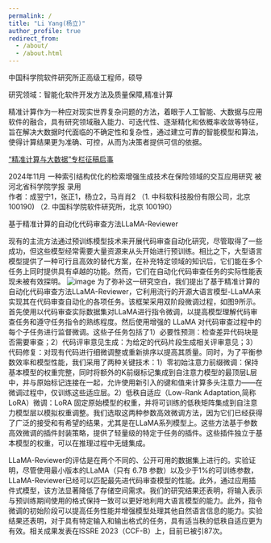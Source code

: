 ```yaml
---
permalink: /
title: "Li Yang(杨立)"
author_profile: true
redirect_from: 
  - /about/
  - /about.html
---
```


中国科学院软件研究所正高级工程师，硕导

研究领域：智能化软件开发方法及质量保障,精准计算

精准计算作为一种应对现实世界复杂问题的方法，着眼于人工智能、大数据与应用软件的融合，具有研究领域融入能力、可迭代性、逐渐精化和依概率收敛等特征，旨在解决大数据时代面临的不确定性和复杂性，通过建立可靠的智能模型和算法，使得计算结果更为准确、可控，从而为决策者提供可信的依据。

[“精准计算与大数据”专栏征稿启事](https://hbkx.cbpt.cnki.net/portal/journal/portal/client/news/551192a9c2b6dd04c0b574a0363755a9)

2024年11月  一种索引结构优化的检索增强生成技术在保险领域的交互应用研究 被 河北省科学院学报 录用  
作者：成翌宁1，张正1，杨立2，马肖肖2
（1. 中科软科技股份有限公司，北京 100190) 
（2. 中国科学院软件研究所，北京 100190）

基于精准计算的自动化代码审查方法LLaMA-Reviewer

现有的主流方法通过预训练模型技术来开展代码审查自动化研究，尽管取得了一些成功，但这些模型经常需要大量资源来从头开始进行预训练。相比之下，大型语言模型提供了一种可行且高效的替代方案，在补充特定领域的知识后，它们能在多个任务上同时提供具有卓越的功能。然而，它们在自动化代码审查任务的实际性能表现未被有效探明。
![image](https://github.com/user-attachments/assets/016b4842-defb-4662-9787-a78529c802fb)
为了弥补这一研究空白，我们提出了基于精准计算的自动化代码审查方法LLaMA-Reviewer，它利用流行的开源大语言模型-LLaMA来实现其在代码审查自动化的各项任务。该框架采用双阶段微调过程，如图9所示。首先使用以代码审查实际数据集对LLaMA进行指令微调，以提高模型理解代码审查任务和遵守任务指令的熟练程度。然后使用增强的 LLaMA 对代码审查过程中的每个子任务进行监督微调。这些子任务包括了1）必要性预测：检查差异代码块是否需要审查；2）代码评审意见生成：为给定的代码片段生成相关评审意见；3）代码修复：对现有代码进行细微调整或重新排序以提高其质量。同时，为了平衡参数效率和模型性能，我们采用了两种关键技术：1）零初始注意力前缀微调：保持基本模型的权重完整，同时将额外的K前缀标记集成到自注意力模型的最顶层L层中，并与原始标记连接在一起，允许使用新引入的键和值来计算多头注意力——在微调过程中，仅训练这些适应层。2）低秩自适应（Low-Rank Adaptation,简称LoRA）微调：LoRA 固定原始模型的权重，并将可训练的低秩矩阵集成到自注意力模型层以模拟权重调整。我们选取这两种参数高效微调方法，因为它们已经获得了广泛的接受和有希望的结果，尤其是在LLaMA系列模型上。这些方法基于参数高效微调的插件封装策略，提供了轻量级的特定于任务的插件。这些插件独立于基本模型的权重，可以在推理过程中无缝集成。

LLaMA-Reviewer的评估是在两个不同的、公开可用的数据集上进行的。实验证明，尽管使用最小版本的LLaMA（只有 6.7B 参数）以及少于1%的可训练参数，LLaMA-Reviewer已经可以匹配最先进代码审查模型的性能。此外，通过应用插件式模型，该方法显著降低了存储空间需求。我们的研究结果还表明，将输入表示与预训练期间使用的格式保持一致可以更好地利用大语言模型的能力。此外，指令微调的初始阶段可以提高任务性能并增强模型处理其他自然语言信息的能力。实验结果还表明，对于具有特定输入和输出格式的任务，具有适当秩的低秩自适应更为有效。相关成果发表在ISSRE 2023（CCF-B）上，目前已被引87次。
